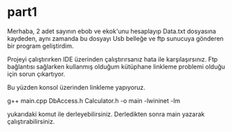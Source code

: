 # part1

Merhaba, 2 adet sayının ebob ve ekok'unu hesaplayıp Data.txt dosyasına kaydeden, aynı zamanda bu dosyayı Usb belleğe ve ftp sunucuya gönderen bir program geliştirdim.

Projeyi çalıştırırken IDE üzerinden çalıştırırsanız hata ile karşılaşırsınız. Ftp bağlantısı sağlarken kullanmış olduğum kütüphane linkleme problemi olduğu için sorun çıkartıyor. 

Bu yüzden konsol üzerinden linkleme yapıyoruz.

g++ main.cpp DbAccess.h Calculator.h -o main -lwininet -lm

yukarıdaki komut ile derleyebilirsiniz. Derledikten sonra main yazarak çalıştırabilirsiniz. 
